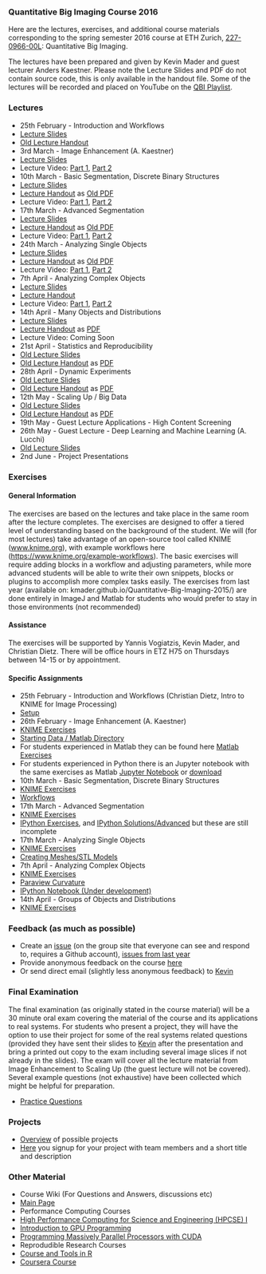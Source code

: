 ### Quantitative Big Imaging Course 2016
Here are the lectures, exercises, and additional course materials corresponding to the spring semester 2016 course at ETH Zurich, [227-0966-00L](http://www.vvz.ethz.ch/Vorlesungsverzeichnis/lerneinheitPre.do?lerneinheitId=105190&semkez=2016S&lang=en): Quantitative Big Imaging. 

The lectures have been prepared and given by Kevin Mader and guest lecturer Anders Kaestner. Please note the Lecture Slides and PDF do not contain source code, this is only available in the handout file. Some of the lectures will be recorded and placed on YouTube on the [QBI Playlist](https://www.youtube.com/playlist?list=PLTWuXgjdOrnkHTWKpuaYDj3le1XNJD3LH).

### Lectures
- 25th February - Introduction and Workflows
 - [Lecture Slides](https://rawgithub.com/kmader/Quantitative-Big-Imaging-2016/master/Lectures/01-Slides.html)
 - [Old Lecture Handout](https://rawgithub.com/kmader/Quantitative-Big-Imaging-2015/master/Lectures/01-Handout.html)
- 3rd March - Image Enhancement (A. Kaestner)
 - [Lecture Slides](https://rawgithub.com/kmader/Quantitative-Big-Imaging-2016/master/Lectures/02-Slides.pdf)
 - Lecture Video: [Part 1](https://youtu.be/0Wrvjg8vbPg), [Part 2](https://youtu.be/Q6C1rO9x4PA)
- 10th March - Basic Segmentation, Discrete Binary Structures
 - [Lecture Slides](https://rawgithub.com/kmader/Quantitative-Big-Imaging-2016/master/Lectures/03-Slides.html)
 - [Lecture Handout](https://rawgithub.com/kmader/Quantitative-Big-Imaging-2016/master/Lectures/03-Handout.html) as [Old PDF](https://rawgithub.com/kmader/Quantitative-Big-Imaging-2015/master/Lectures/03-Handout.pdf)
 - Lecture Video: [Part 1](https://www.youtube.com/watch?v=JGW0mS7DJ4E), [Part 2](https://www.youtube.com/watch?v=woR7tAbssLo)
- 17th March - Advanced Segmentation
 - [Lecture Slides](https://rawgithub.com/kmader/Quantitative-Big-Imaging-2016/master/Lectures/04-Slides.html)
 - [Lecture Handout](https://rawgithub.com/kmader/Quantitative-Big-Imaging-2016/master/Lectures/04-Slides_files/04-Handout.html) as [Old PDF](https://rawgithub.com/kmader/Quantitative-Big-Imaging-2015/master/Lectures/04-Handout.pdf)
 - Lecture Video: [Part 1](https://youtu.be/Djdk6LQUmCo), [Part 2](https://youtu.be/c7xdzdJ3G-s)
- 24th March - Analyzing Single Objects
 - [Lecture Slides](https://rawgithub.com/kmader/Quantitative-Big-Imaging-2016/master/Lectures/05-Slides.html)
 - [Lecture Handout](https://rawgithub.com/kmader/Quantitative-Big-Imaging-2016/master/Lectures/05-Slides_files/05-handout.html) as [Old PDF](https://rawgithub.com/kmader/Quantitative-Big-Imaging-2015/master/Lectures/06-Handout.pdf) 
 - Lecture Video: [Part 1](https://youtu.be/l4ncwPgwVLo), [Part 2](https://youtu.be/ZT_tgCQApqo) 
- 7th April - Analyzing Complex Objects
 - [Lecture Slides](https://rawgithub.com/kmader/Quantitative-Big-Imaging-2016/master/Lectures/06-Slides.html)
 - [Lecture Handout](https://rawgithub.com/kmader/Quantitative-Big-Imaging-2016/master/Lectures/06-Slides_files/06-handout.html)
 - Lecture Video: [Part 1](https://www.youtube.com/watch?v=cNUjEiyhkt8), [Part 2](https://www.youtube.com/watch?v=RV680pP1Mu0) 
- 14th April - Many Objects and Distributions
 - [Lecture Slides](https://rawgithub.com/kmader/Quantitative-Big-Imaging-2016/master/Lectures/07-Slides.html)
 - [Lecture Handout](https://rawgithub.com/kmader/Quantitative-Big-Imaging-2016/master/Lectures/07-Slides_files/07-handout.html) as [PDF](https://rawgithub.com/kmader/Quantitative-Big-Imaging-2015/master/Lectures/08-Handout.pdf)
 - Lecture Video: Coming Soon
- 21st April - Statistics and Reproducibility
 - [Old Lecture Slides](https://rawgithub.com/kmader/Quantitative-Big-Imaging-2015/master/Lectures/09-slides.html)
 - [Old Lecture Handout](https://rawgithub.com/kmader/Quantitative-Big-Imaging-2015/master/Lectures/09-handout.html) as [PDF](https://rawgithub.com/kmader/Quantitative-Big-Imaging-2015/master/Lectures/09-handout.pdf)
- 28th April - Dynamic Experiments
 - [Old Lecture Slides](https://rawgithub.com/kmader/Quantitative-Big-Imaging-2015/master/Lectures/10-slides.html)
 - [Old Lecture Handout](https://rawgithub.com/kmader/Quantitative-Big-Imaging-2015/master/Lectures/10-handout.html) as [PDF](https://rawgithub.com/kmader/Quantitative-Big-Imaging-2015/master/Lectures/10-handout.pdf)
- 12th May - Scaling Up / Big Data
 - [Old Lecture Slides](https://rawgithub.com/kmader/Quantitative-Big-Imaging-2015/master/Lectures/11-slides.html)
 - [Old Lecture Handout](https://rawgithub.com/kmader/Quantitative-Big-Imaging-2015/master/Lectures/11-handout.html) as [PDF](https://rawgithub.com/kmader/Quantitative-Big-Imaging-2015/master/Lectures/11-handout.pdf)
- 19th May - Guest Lecture Applications - High Content Screening
- 26th May - Guest Lecture - Deep Learning and Machine Learning (A. Lucchi)
 - [Old Lecture Slides](https://rawgithub.com/kmader/Quantitative-Big-Imaging-2015/master/Lectures/05-slides.pdf)
- 2nd June - Project Presentations

### Exercises
#### General Information
The exercises are based on the lectures and take place in the same room after the lecture completes. The exercises are designed to offer a tiered level of understanding based on the background of the student. We will (for most lectures) take advantage of an open-source tool called KNIME (www.knime.org), with example workflows here (https://www.knime.org/example-workflows).  The basic exercises will require adding blocks in a workflow and adjusting parameters, while more advanced students will be able to write their own snippets, blocks or plugins to accomplish more complex tasks easily. 
The exercises from last year (available on: kmader.github.io/Quantitative-Big-Imaging-2015/) are done entirely in ImageJ and Matlab for students who would prefer to stay in those environments (not recommended)

#### Assistance
The exercises will be supported by Yannis Vogiatzis, Kevin Mader, and Christian Dietz. There will be office hours in ETZ H75 on Thursdays between 14-15 or by appointment.

#### Specific Assignments

- 25th February - Introduction and Workflows (Christian Dietz, Intro to KNIME for Image Processing)
 - [Setup](https://github.com/kmader/Quantitative-Big-Imaging-2016/blob/master/Exercises/01-Description.md)
- 26th February - Image Enhancement (A. Kaestner)
 - [KNIME Exercises](https://github.com/kmader/Quantitative-Big-Imaging-2016/blob/master/Exercises/02-Description.md)
  - [Starting Data / Matlab Directory](https://github.com/kmader/Quantitative-Big-Imaging-Course/blob/master/Ex2/matlab.zip?raw=true)
 - For students experienced in Matlab they can be found here [Matlab Exercises](https://github.com/kmader/Quantitative-Big-Imaging-Course/blob/master/Ex2/Exercises_ImageEnhancement.pdf?raw=true)
 - For students experienced in Python there is an Jupyter notebook with the same exercises as Matlab [Jupyter Notebook](https://github.com/kmader/Quantitative-Big-Imaging-2016/blob/master/Exercises/02-files/Exercises1-3.ipynb) or [download](https://github.com/kmader/Quantitative-Big-Imaging-2016/blob/master/Exercises/02-files/Exercises1-3.ipynb?raw=true)
- 10th March - Basic Segmentation, Discrete Binary Structures
 - [KNIME Exercises](https://github.com/kmader/Quantitative-Big-Imaging-2016/blob/master/Exercises/03-Description.md)
 - [Workflows](https://github.com/kmader/Quantitative-Big-Imaging-2016/blob/master/Exercises/03-files/Workflows.zip?raw=true)
- 17th March - Advanced Segmentation
 - [KNIME Exercises](https://github.com/kmader/Quantitative-Big-Imaging-2016/blob/master/Exercises/04-Description.md)
 - [IPython Exercises](https://github.com/kmader/Quantitative-Big-Imaging-2016/blob/master/Exercises/04-Exercises.ipynb), and [IPython Solutions/Advanced](https://github.com/kmader/Quantitative-Big-Imaging-2016/blob/master/Exercises/04-Exercises-Solutions.ipynb) but these are still incomplete
- 17th March - Analyzing Single Objects
 - [KNIME Exercises](https://github.com/kmader/Quantitative-Big-Imaging-2016/blob/master/Exercises/05-Description.md)
 - [Creating Meshes/STL Models](https://gist.github.com/kmader/b25ac8b94b600918b372)
- 7th April - Analyzing Complex Objects
 - [KNIME Exercises](https://github.com/kmader/Quantitative-Big-Imaging-2016/blob/master/Exercises/06-Description.md)
 - [Paraview Curvature](https://github.com/kmader/Quantitative-Big-Imaging-2016/blob/master/Exercises/06-files/CurvatureContour.pvsm)
 - [IPython Notebook (Under development)](https://github.com/kmader/Quantitative-Big-Imaging-2016/blob/master/Exercises/06-notebook.ipynb)
- 14th April - Groups of Objects and Distributions
 - [KNIME Exercises](https://github.com/kmader/Quantitative-Big-Imaging-2016/blob/master/Exercises/07-Description.md)

### Feedback (as much as possible)
 - Create an [issue](https://github.com/kmader/Quantitative-Big-Imaging-2016/issues) (on the group site that everyone can see and respond to, requires a Github account), [issues from last year](https://github.com/kmader/Quantitative-Big-Imaging-2015/issues)
 - Provide anonymous feedback on the course [here](https://docs.google.com/spreadsheet/embeddedform?formkey=dEtIX1ZXMzFacmdhRF9mQVpNaWtWTXc6MA)
 - Or send direct email (slightly less anonymous feedback) to [Kevin](mailto:mader@biomed.ee.ethz.ch)

### Final Examination

The final examination (as originally stated in the course material) will be a 30 minute oral exam covering the material of the course and its applications to real systems. For students who present a project, they will have the option to use their project for some of the real systems related questions (provided they have sent their slides to [Kevin](mailto:mader@biomed.ee.ethz.ch) after the presentation and bring a printed out copy to the exam including several image slices if not already in the slides).  The exam will cover all the lecture material from Image Enhancement to Scaling Up (the guest lecture will not be covered). Several example questions (not exhaustive) have been collected which might be helpful for preparation.
- [Practice Questions](https://rawgithub.com/kmader/Quantitative-Big-Imaging-Course/master/PracticeExam/exam.html)


### Projects
- [Overview](https://github.com/kmader/Quantitative-Big-Imaging-2016/blob/master/Projects/Overview.md) of possible projects
- [Here](https://docs.google.com/spreadsheet/ccc?key=0AnOOBjdH2wMXdFNzVUNEUUc1WG1Cb21Gb24xZnQ5dWc&usp=sharing) you signup for your project with team members and a short title and description


### Other Material
- Course Wiki (For Questions and Answers, discussions etc)
 - [Main Page](https://github.com/kmader/Quantitative-Big-Imaging-2016/wiki/)
- Performance Computing Courses
 - [High Performance Computing for Science and Engineering (HPCSE) I](http://cse-lab.ethz.ch/index.php/teaching/42-teaching/classes/577-hpcsei)
 - [Introduction to GPU Programming](http://cse-lab.ethz.ch/index.php/teaching/42-teaching/classes/576-etvgpufall2013)
 - [Programming Massively Parallel Processors with CUDA](https://itunes.apple.com/us/itunes-u/programming-massively-parallel/id384233322?mt=10)
- Reprodudible Research Courses
 - [Course and Tools in R](http://kbroman.github.io/Tools4RR/)
 - [Coursera Course](https://www.coursera.org/course/repdata)
